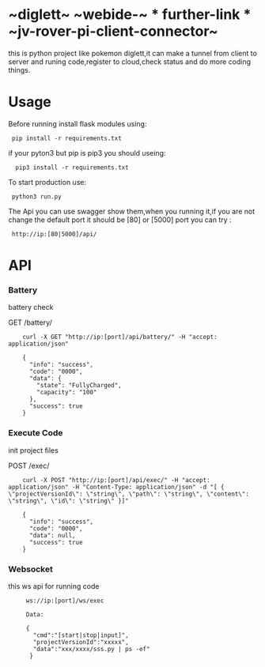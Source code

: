 # ~diglett~ ~webide-~ * further-link * ~jv-rover-pi-client-connector~
this is python project like pokemon diglett,it can make a tunnel from client to server and runing code,register to cloud,check status and do more coding things.

# Usage

 Before running install flask  modules using:
 ```
  pip install -r requirements.txt
 ```
 if your pyton3 but pip is pip3 you should useing:
 ```
   pip3 install -r requirements.txt
 ```

 To start production use:
 ```
  python3 run.py
 ```

The Api you can use swagger show them,when you running it,if you are not change the default
port it should be [80] or [5000] port
you can try :
  ```
   http://ip:[80|5000]/api/
  ```


# API
### Battery
battery check

GET /battery/

```
    curl -X GET "http://ip:[port]/api/battery/" -H "accept: application/json"
```
```
    {
      "info": "success",
      "code": "0000",
      "data": {
        "state": "FullyCharged",
        "capacity": "100"
      },
      "success": true
    }
```


### Execute Code
init project files

POST /exec/
```
    curl -X POST "http://ip:[port]/api/exec/" -H "accept: application/json" -H "Content-Type: application/json" -d "[ { \"projectVersionId\": \"string\", \"path\": \"string\", \"content\": \"string\", \"id\": \"string\" }]"
```
```
    {
      "info": "success",
      "code": "0000",
      "data": null,
      "success": true
    }
```

### Websocket
this  ws api for running code

```
     ws://ip:[port]/ws/exec

     Data:

     {
       "cmd":"[start|stop|input]",
       "projectVersionId":"xxxxx",
       "data":"xxx/xxxx/sss.py | ps -ef"
      }
```



